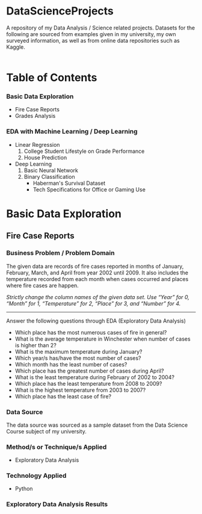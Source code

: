 <h1> DataScienceProjects </h1>
A repository of my Data Analysis / Science related projects. Datasets for the following are sourced from examples given in my university, my own surveyed information, as well as from online data repositories such as Kaggle.
<br /><br />
<h1> Table of Contents </h1>

<nav>
<h3> Basic Data Exploration </h3>

<ul>
  <li>Fire Case Reports</li>
  <li>Grades Analysis</li>
</ul>

<h3> EDA with Machine Learning / Deep Learning </h3>
<ul>
<li>Linear Regression 
  <ol>
    <li>College Student Lifestyle on Grade Performance</li>
    <li>House Prediction</li>
  </ol>
</li>
<li>Deep Learning
  <ol>
    <li>Basic Neural Network</li>
    <li>Binary Classification
      <ul>
        <li>Haberman's Survival Dataset</li>
        <li>Tech Specifications for Office or Gaming Use</li>
      </ul>
    </li>
  </ol>
</li>
</ul>

</nav>

<h1> Basic Data Exploration </h1>

<h2> Fire Case Reports </h2>

<h3> Business Problem / Problem Domain </h3>

The given data are records of fire cases reported in months of January, February, March, and April from year 2002 until 2009. 
It also includes the temperature recorded from each month when cases occurred and places where fire cases are happen.

<i>Strictly change the column names of the given data set.  Use “Year” for 0, “Month” for 1, “Temperature” for 2, “Place” for 3, and “Number” for 4.</i>

<hr>

Answer the following questions through EDA (Exploratory Data Analysis)

<ul>
    <li>Which place has the most numerous cases of fire in general?</li>
    <li>What is the average temperature in Winchester when number of cases is higher than 2?</li>
    <li>What is the maximum temperature during January?</li>
    <li>Which year/s has/have the most number of cases?</li>
    <li>Which month has the least number of cases?</li>
    <li>Which place has the greatest number of cases during April?</li>
    <li>What is the least temperature during February of 2002 to 2004?</li>
    <li>Which place has the least temperature from 2008 to 2009?</li>
    <li>What is the highest temperature from 2003 to 2007?</li>
    <li>Which place has the least case of fire?</li>
</ul>

<h3> Data Source </h3>

The data source was sourced as a sample dataset from the Data Science Course subject of my university.

<h3> Method/s or Technique/s Applied </h3>

<ul>
  <li>Exploratory Data Analysis</li>
</ul>

<h3> Technology Applied </h3>

<ul>
  <li>Python</li>
</ul>

<h3> Exploratory Data Analysis Results </h3>

